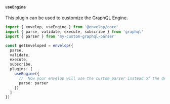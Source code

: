 #### `useEngine`

This plugin can be used to customize the GraphQL Engine.

```ts
import { envelop, useEngine } from '@envelop/core'
import { parse, validate, execute, subscribe } from 'graphql'
import { parser } from 'my-custom-graphql-parser'

const getEnveloped = envelop({
  parse,
  validate,
  execute,
  subscribe,
  plugins: [
    useEngine({
      //  Now your envelop will use the custom parser instead of the default one provided.
      parse: parser
    })
  ]
})
```
